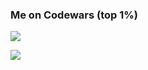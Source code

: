 ### Me on Codewars (top 1%)

[![](https://www.codewars.com/users/fxzhukov/badges/large)](https://www.codewars.com/users/fxzhukov)

![](https://komarev.com/ghpvc/?username=fxzhukov)

<!--
**fxzhukov/fxzhukov** is a ✨ _special_ ✨ repository because its `README.md` (this file) appears on your GitHub profile.

Here are some ideas to get you started:

- 🔭 I’m currently working on ...
- 🌱 I’m currently learning ...
- 👯 I’m looking to collaborate on ...
- 🤔 I’m looking for help with ...
- 💬 Ask me about ...
- 📫 How to reach me: ...
- 😄 Pronouns: ...
- ⚡ Fun fact: ...
-->
